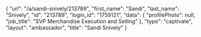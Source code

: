 {
    "url": "\/a\/sandi-snively\/213789",
    "first_name": "Sandi",
    "last_name": "Snively",
    "id": "213789",
    "login_id": "1759121",
    "data": {
        "profilePhoto": null,
        "job_title": "SVP Merchandise Execution and Selling"
    },
    "type": "captivate",
    "layout": "ambassador",
    "title": "Sandi Snively"
}